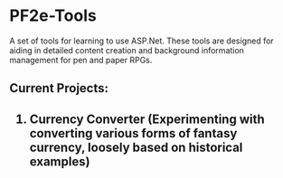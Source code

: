 <h1>PF2e-Tools</h1>
A set of tools for learning to use ASP.Net. These tools are designed for aiding in detailed content creation and background information management for pen and paper RPGs.

<h2>Current Projects:<h2>
<ol>
  <li>Currency Converter (Experimenting with converting various forms of fantasy currency, loosely based on historical examples)
<ol>
